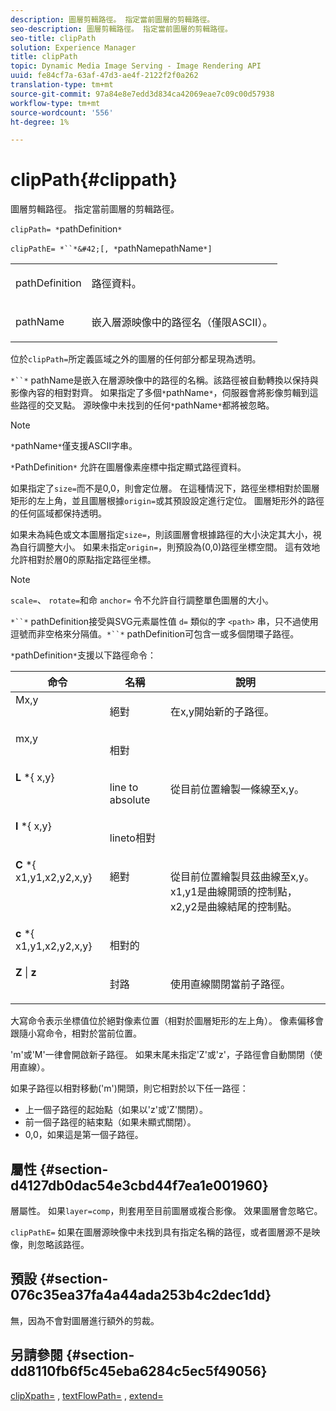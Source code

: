 ```yaml
---
description: 圖層剪輯路徑。 指定當前圖層的剪輯路徑。
seo-description: 圖層剪輯路徑。 指定當前圖層的剪輯路徑。
seo-title: clipPath
solution: Experience Manager
title: clipPath
topic: Dynamic Media Image Serving - Image Rendering API
uuid: fe84cf7a-63af-47d3-ae4f-2122f2f0a262
translation-type: tm+mt
source-git-commit: 97a84e8e7edd3d834ca42069eae7c09c00d57938
workflow-type: tm+mt
source-wordcount: '556'
ht-degree: 1%

---
```



# clipPath{#clippath}

圖層剪輯路徑。 指定當前圖層的剪輯路徑。

`clipPath= *`pathDefinition`*`

`clipPathE= *``*&#42;[, *`pathNamepathName`*]`

<table id="simpletable_275E2A5FAB804C6388BD110D2ACA3C82"> 
 <tr class="strow"> 
  <td class="stentry"> <p><span class="codeph"> <span class="varname"> pathDefinition</span> </span> </p> </td> 
  <td class="stentry"> <p>路徑資料。 </p></td> 
 </tr> 
 <tr class="strow"> 
  <td class="stentry"> <p><span class="codeph"> <span class="varname"> pathName</span></span> </p> </td> 
  <td class="stentry"> <p>嵌入層源映像中的路徑名（僅限ASCII）。 </p></td> 
 </tr> 
</table>

位於`clipPath=`所定義區域之外的圖層的任何部分都呈現為透明。

`*``*` pathName是嵌入在層源映像中的路徑的名稱。該路徑被自動轉換以保持與影像內容的相對對齊。 如果指定了多個`*`pathName`*`，伺服器會將影像剪輯到這些路徑的交叉點。 源映像中未找到的任何`*`pathName`*`都將被忽略。

>[!NOTE]
>
>`*`pathName`*`僅支援ASCII字串。

`*`PathDefinition`*` 允許在圖層像素座標中指定顯式路徑資料。

如果指定了`size=`而不是0,0，則會定位層。 在這種情況下，路徑坐標相對於圖層矩形的左上角，並且圖層根據`origin=`或其預設設定進行定位。 圖層矩形外的路徑的任何區域都保持透明。

如果未為純色或文本圖層指定`size=`，則該圖層會根據路徑的大小決定其大小，視為自行調整大小。 如果未指定`origin=`，則預設為(0,0)路徑坐標空間。 這有效地允許相對於層0的原點指定路徑坐標。

>[!NOTE]
>
>`scale=`、 `rotate=`和命 `anchor=` 令不允許自行調整單色圖層的大小。

`*``*` pathDefinition接受與SVG元素屬性值 `d=` 類似的字 `<path>` 串，只不過使用逗號而非空格來分隔值。`*``*` pathDefinition可包含一或多個閉環子路徑。

`*`pathDefinition`*`支援以下路徑命令：

<table id="table_A74DD7A48B1C417D9D4BA46BECEAB981"> 
 <thead> 
  <tr> 
   <th class="entry"> <b> 命令</b> </th> 
   <th class="entry"> <b> 名稱</b> </th> 
   <th class="entry"> <b> 說明</b> </th> 
  </tr> 
 </thead>
 <tbody> 
  <tr valign="top"> 
   <td> <b> </b> <span class="varname"> Mx,y</span> </td> 
   <td> <p> 絕對 </p> </td> 
   <td> <p> 在x,y開始新的子路徑。 </p> </td> 
  </tr> 
  <tr valign="top"> 
   <td> <b> </b> <span class="varname"> mx,y</span> </td> 
   <td> <p> 相對 </p> </td> 
  </tr> 
  <tr valign="top"> 
   <td> <b> L</b> *{<span class="varname"> x,y</span>} </td> 
   <td> <p> line to absolute </p> </td> 
   <td> <p> 從目前位置繪製一條線至x,y。 </p> </td> 
  </tr> 
  <tr valign="top"> 
   <td> <b> l</b> *{<span class="varname"> x,y</span>} </td> 
   <td> <p> lineto相對 </p> </td> 
  </tr> 
  <tr valign="top"> 
   <td> <b> C</b> *{<span class="varname"> x1,y1,x2,y2,x,y</span>} </td> 
   <td> <p> 絕對 </p> </td> 
   <td> <p> 從目前位置繪製貝茲曲線至x,y。x1,y1是曲線開頭的控制點，x2,y2是曲線結尾的控制點。 </p> </td> 
  </tr> 
  <tr valign="top"> 
   <td> <b> c</b> *{<span class="varname"> x1,y1,x2,y2,x,y</span>} </td> 
   <td> <p> 相對的 </p> </td> 
  </tr> 
  <tr valign="top"> 
   <td> <b> Z</b> |  <b>z</b> </td> 
   <td> <p> 封路 </p> </td> 
   <td> <p> 使用直線關閉當前子路徑。 </p> </td> 
  </tr> 
 </tbody> 
</table>

大寫命令表示坐標值位於絕對像素位置（相對於圖層矩形的左上角）。 像素偏移會跟隨小寫命令，相對於當前位置。

&#39;m&#39;或&#39;M&#39;一律會開啟新子路徑。 如果末尾未指定&#39;Z&#39;或&#39;z&#39;，子路徑會自動關閉（使用直線）。

如果子路徑以相對移動(&#39;m&#39;)開頭，則它相對於以下任一路徑：

* 上一個子路徑的起始點（如果以&#39;z&#39;或&#39;Z&#39;關閉）。
* 前一個子路徑的結束點（如果未顯式關閉）。
* 0,0，如果這是第一個子路徑。

## 屬性 {#section-d4127db0dac54e3cbd44f7ea1e001960}

層屬性。 如果`layer=comp`，則套用至目前圖層或複合影像。 效果圖層會忽略它。

`clipPathE=` 如果在圖層源映像中未找到具有指定名稱的路徑，或者圖層源不是映像，則忽略該路徑。

## 預設 {#section-076c35ea37fa4a44ada253b4c2dec1dd}

無，因為不會對圖層進行額外的剪裁。

## 另請參閱 {#section-dd8110fb6f5c45eba6284c5ec5f49056}

[clipXpath=](../../../../../is-api/http-ref/image-serving-api-ref/c-http-protocol-reference/c-command-reference/r-clipxpath.md#reference-17e5e4da3e044943af8f963f58a45f53) ,  [textFlowPath=](../../../../../is-api/http-ref/image-serving-api-ref/c-http-protocol-reference/c-command-reference/r-textflowpath.md#reference-0b8d9493d71342f0b6a64a6d221584ef) ,  [extend=](../../../../../is-api/http-ref/image-serving-api-ref/c-http-protocol-reference/c-command-reference/r-extend.md#reference-7e9156beb285459d830e2d56782a74ac)
